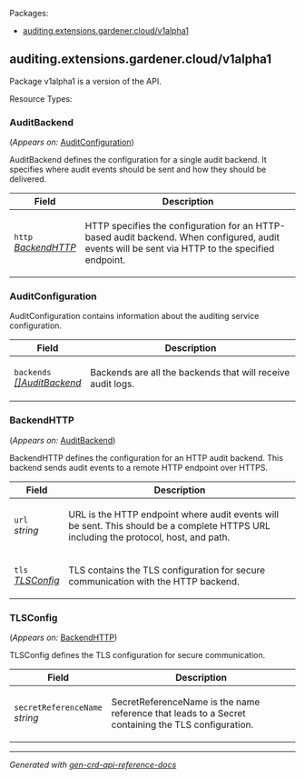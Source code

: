<p>Packages:</p>
<ul>
<li>
<a href="#auditing.extensions.gardener.cloud%2fv1alpha1">auditing.extensions.gardener.cloud/v1alpha1</a>
</li>
</ul>
<h2 id="auditing.extensions.gardener.cloud/v1alpha1">auditing.extensions.gardener.cloud/v1alpha1</h2>
<p>
<p>Package v1alpha1 is a version of the API.</p>
</p>
Resource Types:
<ul></ul>
<h3 id="auditing.extensions.gardener.cloud/v1alpha1.AuditBackend">AuditBackend
</h3>
<p>
(<em>Appears on:</em>
<a href="#auditing.extensions.gardener.cloud/v1alpha1.AuditConfiguration">AuditConfiguration</a>)
</p>
<p>
<p>AuditBackend defines the configuration for a single audit backend.
It specifies where audit events should be sent and how they should be delivered.</p>
</p>
<table>
<thead>
<tr>
<th>Field</th>
<th>Description</th>
</tr>
</thead>
<tbody>
<tr>
<td>
<code>http</code></br>
<em>
<a href="#auditing.extensions.gardener.cloud/v1alpha1.BackendHTTP">
BackendHTTP
</a>
</em>
</td>
<td>
<p>HTTP specifies the configuration for an HTTP-based audit backend.
When configured, audit events will be sent via HTTP to the specified endpoint.</p>
</td>
</tr>
</tbody>
</table>
<h3 id="auditing.extensions.gardener.cloud/v1alpha1.AuditConfiguration">AuditConfiguration
</h3>
<p>
<p>AuditConfiguration contains information about the auditing service configuration.</p>
</p>
<table>
<thead>
<tr>
<th>Field</th>
<th>Description</th>
</tr>
</thead>
<tbody>
<tr>
<td>
<code>backends</code></br>
<em>
<a href="#auditing.extensions.gardener.cloud/v1alpha1.AuditBackend">
[]AuditBackend
</a>
</em>
</td>
<td>
<p>Backends are all the backends that will receive audit logs.</p>
</td>
</tr>
</tbody>
</table>
<h3 id="auditing.extensions.gardener.cloud/v1alpha1.BackendHTTP">BackendHTTP
</h3>
<p>
(<em>Appears on:</em>
<a href="#auditing.extensions.gardener.cloud/v1alpha1.AuditBackend">AuditBackend</a>)
</p>
<p>
<p>BackendHTTP defines the configuration for an HTTP audit backend.
This backend sends audit events to a remote HTTP endpoint over HTTPS.</p>
</p>
<table>
<thead>
<tr>
<th>Field</th>
<th>Description</th>
</tr>
</thead>
<tbody>
<tr>
<td>
<code>url</code></br>
<em>
string
</em>
</td>
<td>
<p>URL is the HTTP endpoint where audit events will be sent.
This should be a complete HTTPS URL including the protocol, host, and path.</p>
</td>
</tr>
<tr>
<td>
<code>tls</code></br>
<em>
<a href="#auditing.extensions.gardener.cloud/v1alpha1.TLSConfig">
TLSConfig
</a>
</em>
</td>
<td>
<p>TLS contains the TLS configuration for secure communication with the HTTP backend.</p>
</td>
</tr>
</tbody>
</table>
<h3 id="auditing.extensions.gardener.cloud/v1alpha1.TLSConfig">TLSConfig
</h3>
<p>
(<em>Appears on:</em>
<a href="#auditing.extensions.gardener.cloud/v1alpha1.BackendHTTP">BackendHTTP</a>)
</p>
<p>
<p>TLSConfig defines the TLS configuration for secure communication.</p>
</p>
<table>
<thead>
<tr>
<th>Field</th>
<th>Description</th>
</tr>
</thead>
<tbody>
<tr>
<td>
<code>secretReferenceName</code></br>
<em>
string
</em>
</td>
<td>
<p>SecretReferenceName is the name reference that leads to a Secret containing the TLS configuration.</p>
</td>
</tr>
</tbody>
</table>
<hr/>
<p><em>
Generated with <a href="https://github.com/ahmetb/gen-crd-api-reference-docs">gen-crd-api-reference-docs</a>
</em></p>
